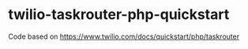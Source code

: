 # twilio-taskrouter-php-quickstart

Code based on https://www.twilio.com/docs/quickstart/php/taskrouter
